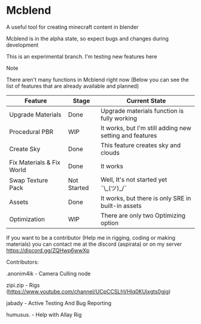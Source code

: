 # Mcblend
A useful tool for creating minecraft content in blender

Mcblend is in the alpha state, so expect bugs and changes during development

This is an experimental branch. I'm testing new features here

> [!NOTE]
> There aren't many functions in Mcblend right now (Below you can see the list of features that are already available and planned)

| Feature | Stage | Current State |
| --- | --- | --- |
| Upgrade Materials | Done | Upgrade materials function is fully working |
| Procedural PBR | WIP | It works, but I'm still adding new setting and features |
| Create Sky | Done | This feature creates sky and clouds |
| Fix Materials & Fix World | Done | It works |
| Swap Texture Pack | Not Started | Well, It's not started yet ¯\\\_(ツ)\_/¯ |
| Assets | Done | It works, but there is only SRE in built-in assets |
| Optimization | WIP | There are only two Optimizing option |

If you want to be a contributor (Help me in rigging, coding or making materials) you can contact me at the discord (aspirata) or on my server https://discord.gg/ZQHwp6wwXp

Contributors:

.anonim4ik - Camera Culling node

zipi.zip - Rigs (https://www.youtube.com/channel/UCpCCSLhVHlq0KUixgts0gjg)

jabady - Active Testing And Bug Reporting

humusus. - Help with Allay Rig
